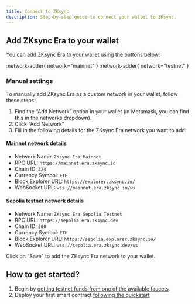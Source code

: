 ```yaml
---
title: Connect to ZKsync
description: Step-by-step guide to connect your wallet to ZKsync.
---
```


## Add ZKsync Era to your wallet

You can add ZKsync Era to your wallet using the buttons below:

:network-adder{ network="mainnet" }
:network-adder{ network="testnet" }

### Manual settings

To manually add ZKsync Era as a custom network in your wallet, follow these steps:

1. Find the “Add Network” option in your wallet (in Metamask, you can find this in the networks dropdown).
2. Click “Add Network"
3. Fill in the following details for the ZKsync Era network you want to add:

#### Mainnet network details

- Network Name: `ZKsync Era Mainnet`
- RPC URL: `https://mainnet.era.zksync.io`
- Chain ID: `324`
- Currency Symbol: `ETH`
- Block Explorer URL: `https://explorer.zksync.io/`
- WebSocket URL: `wss://mainnet.era.zksync.io/ws`

#### Sepolia testnet network details

- Network Name: `ZKsync Era Sepolia Testnet`
- RPC URL: `https://sepolia.era.zksync.dev`
- Chain ID: `300`
- Currency Symbol: `ETH`
- Block Explorer URL: `https://sepolia.explorer.zksync.io/`
- WebSocket URL: `wss://sepolia.era.zksync.dev/ws`

Click on "Save" to add the ZKsync Era network to your wallet.

## How to get started?

1. Begin by [getting testnet funds from one of the available faucets](/ecosystem/network-faucets).
2. Deploy your first smart contract [following the quickstart](/build/zksync-101/quickstart)
